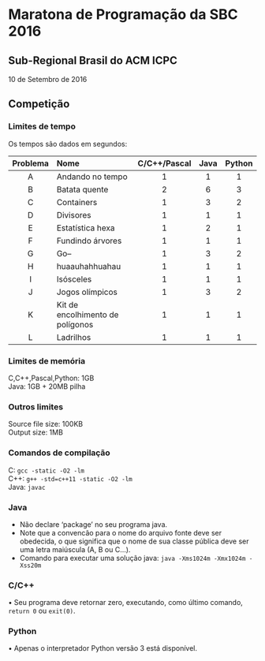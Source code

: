 # Maratona de Programação da SBC 2016
## Sub-Regional Brasil do ACM ICPC
10 de Setembro de 2016

## Competição

### Limites de tempo

Os tempos são dados em segundos:

| Problema | Nome                             | C/C++/Pascal | Java | Python |
|:--------:|:---------------------------------|:------------:|:----:|:------:|
| A        | Andando no tempo                 | 1            | 1    | 1      |
| B        | Batata quente                    | 2            | 6    | 3      |
| C        | Containers                       | 1            | 3    | 2      |
| D        | Divisores                        | 1            | 1    | 1      |
| E        | Estatística hexa                 | 1            | 2    | 1      |
| F        | Fundindo árvores                 | 1            | 1    | 1      |
| G        | Go–                              | 1            | 3    | 2      |
| H        | huaauhahhuahau                   | 1            | 1    | 1      |
| I        | Isósceles                        | 1            | 1    | 1      |
| J        | Jogos olímpicos                  | 1            | 3    | 2      |
| K        | Kit de encolhimento de polígonos | 1            | 1    | 1      |
| L        | Ladrilhos                        | 1            | 1    | 1      |



### Limites de memória

C,C++,Pascal,Python: 1GB  
Java: 1GB + 20MB pilha  

### Outros limites

 Source file size: 100KB  
 Output size: 1MB

### Comandos de compilação

 C: ```gcc -static -O2 -lm```  
 C++: ```g++ -std=c++11 -static -O2 -lm```  
 Java: ```javac```  

### Java

- Não declare ‘package’ no seu programa java.  
- Note que a convencão para o nome do arquivo fonte deve ser obedecida, o que significa que o nome de sua classe pública deve ser uma letra maiúscula (A, B ou C...).  
- Comando para executar uma solução java: ```java -Xms1024m -Xmx1024m -Xss20m```  

### C/C++

• Seu programa deve retornar zero, executando, como último comando, ```return 0``` ou ```exit(0)```.  

### Python
• Apenas o interpretador Python versão 3 está disponível.
